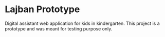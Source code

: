 # Lajban Prototype
Digital assistant web application for kids in kindergarten. This project is a prototype and was meant for testing purpose only.